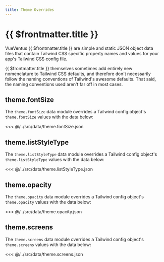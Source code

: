 ```yaml
---
title: Theme Overrides
---
```


<script setup>
    import DocsPackageVersion from '../../../src/views/compos/DocsPackageVersion.vue'
</script>







# {{ $frontmatter.title }}

VueVentus {{ $frontmatter.title }} are simple and static JSON object data files that contain Tailwind CSS specific property names and values for your app's Tailwind CSS config file.

{{ $frontmatter.title }} themselves sometimes add entirely new nomenclature to Tailwind CSS defaults, and therefore don't necessarily follow the naming conventions of Tailwind's awesome defaults. That said, the naming conventions used aren't far off in most cases.





## theme.fontSize

The `theme.fontSize` data module overrides a Tailwind config object's `theme.fontSize` values with the data below:

<<< @/../src/data/theme.fontSize.json





## theme.listStyleType

The `theme.listStyleType` data module overrides a Tailwind config object's `theme.listStyleType` values with the data below:

<<< @/../src/data/theme.listStyleType.json





## theme.opacity

The `theme.opacity` data module overrides a Tailwind config object's `theme.opacity` values with the data below:

<<< @/../src/data/theme.opacity.json





## theme.screens

The `theme.screens` data module overrides a Tailwind config object's `theme.screens` values with the data below:

<<< @/../src/data/theme.screens.json






<DocsPackageVersion/>

